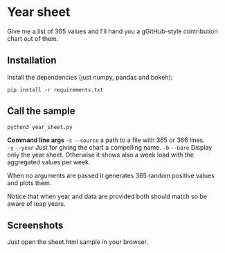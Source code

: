 # Year sheet
Give me a list of 365 values and I'll hand you a gGitHub-style contribution
chart out of them.

## Installation
Install the dependencies (just numpy, pandas and bokeh):
```
pip install -r requirements.txt
```

## Call the sample
```
python3 year_sheet.py
```

**Command line args**
`-s` `--source` a path to a file with 365 or 366 lines.  
`-y` `--year` Just for giving the chart a compelling name. 
`-b` `--bare` Display only the year sheet. Otherwise it shows also a week load
with the aggregated values per week.

When no arguments are passed it generates 365 random positive values and
plots them.

Notice that when year and data are provided both should match so be aware of
leap years.

## Screenshots
Just open the sheet.html sample in your browser.

